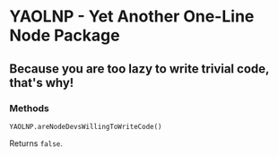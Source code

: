 # YAOLNP - Yet Another One-Line Node Package

## Because you are too lazy to write trivial code, that's why!

### Methods

    YAOLNP.areNodeDevsWillingToWriteCode()

Returns `false`.
